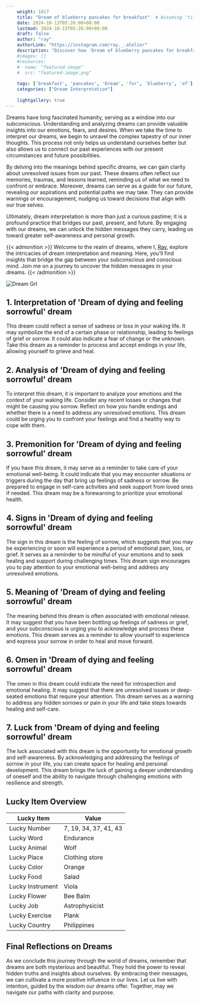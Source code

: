 ```yaml
---
    weight: 1817
    title: "Dream of blueberry pancakes for breakfast"  # Assuming 'title' column exists
    date: 2024-10-13T05:26:00+08:00
    lastmod: 2024-10-13T05:26:00+08:00
    draft: false
    author: "ray"
    authorLink: "https://instagram.com/ray._.atelier"
    description: "Discover how 'Dream of blueberry pancakes for breakfast' can interpret your future and uncover its significant meanings in your life."
    #images: []
    #resources:
    #- name: "featured-image"
    #  src: "featured-image.png"
    
    tags: ['breakfast', 'pancakes', 'Dream', 'for', 'blueberry', 'of']
    categories: ["Dream Interpretation"]
    
    lightgallery: true
---
```

    
Dreams have long fascinated humanity, serving as a window into our subconscious. Understanding and analyzing dreams can provide valuable insights into our emotions, fears, and desires. When we take the time to interpret our dreams, we begin to unravel the complex tapestry of our inner thoughts. This process not only helps us understand ourselves better but also allows us to connect our past experiences with our present circumstances and future possibilities.

By delving into the meanings behind specific dreams, we can gain clarity about unresolved issues from our past. These dreams often reflect our memories, traumas, and lessons learned, reminding us of what we need to confront or embrace. Moreover, dreams can serve as a guide for our future, revealing our aspirations and potential paths we may take. They can provide warnings or encouragement, nudging us toward decisions that align with our true selves.

Ultimately, dream interpretation is more than just a curious pastime; it is a profound practice that bridges our past, present, and future. By engaging with our dreams, we can unlock the hidden messages they carry, leading us toward greater self-awareness and personal growth.

{{< admonition >}}
Welcome to the realm of dreams, where I, [Ray](https://instagram.com/ray._.atelier), explore the intricacies of dream interpretation and meaning. Here, you’ll find insights that bridge the gap between your subconscious and conscious mind. Join me on a journey to uncover the hidden messages in your dreams.
{{< /admonition >}}

![Dream Grl](https://cdn.pixabay.com/photo/2017/11/02/03/35/gothic-2910057_1280.jpg "Dream Grl")

## 1. Interpretation of 'Dream of dying and feeling sorrowful' dream
 This dream could reflect a sense of sadness or loss in your waking life. It may symbolize the end of a certain phase or relationship, leading to feelings of grief or sorrow. It could also indicate a fear of change or the unknown. Take this dream as a reminder to process and accept endings in your life, allowing yourself to grieve and heal.

## 2. Analysis of 'Dream of dying and feeling sorrowful' dream
 To interpret this dream, it is important to analyze your emotions and the context of your waking life. Consider any recent losses or changes that might be causing you sorrow. Reflect on how you handle endings and whether there is a need to address any unresolved emotions. This dream could be urging you to confront your feelings and find a healthy way to cope with them.

## 3. Premonition for 'Dream of dying and feeling sorrowful' dream
 If you have this dream, it may serve as a reminder to take care of your emotional well-being. It could indicate that you may encounter situations or triggers during the day that bring up feelings of sadness or sorrow. Be prepared to engage in self-care activities and seek support from loved ones if needed. This dream may be a forewarning to prioritize your emotional health.

## 4. Signs in 'Dream of dying and feeling sorrowful' dream
 The sign in this dream is the feeling of sorrow, which suggests that you may be experiencing or soon will experience a period of emotional pain, loss, or grief. It serves as a reminder to be mindful of your emotions and to seek healing and support during challenging times. This dream sign encourages you to pay attention to your emotional well-being and address any unresolved emotions.

## 5. Meaning of 'Dream of dying and feeling sorrowful' dream
 The meaning behind this dream is often associated with emotional release. It may suggest that you have been bottling up feelings of sadness or grief, and your subconscious is urging you to acknowledge and process these emotions. This dream serves as a reminder to allow yourself to experience and express your sorrow in order to heal and move forward.

## 6. Omen in 'Dream of dying and feeling sorrowful' dream
 The omen in this dream could indicate the need for introspection and emotional healing. It may suggest that there are unresolved issues or deep-seated emotions that require your attention. This dream serves as a warning to address any hidden sorrows or pain in your life and take steps towards healing and self-care.

## 7. Luck from 'Dream of dying and feeling sorrowful' dream
 The luck associated with this dream is the opportunity for emotional growth and self-awareness. By acknowledging and addressing the feelings of sorrow in your life, you can create space for healing and personal development. This dream brings the luck of gaining a deeper understanding of oneself and the ability to navigate through challenging emotions with resilience and strength.

## Lucky Item Overview
| Lucky Item          | Value              |
|---------------|--------------------|
| Lucky Number        | 7, 19, 34, 37, 41, 43  |
| Lucky Word          | Endurance |
| Lucky Animal        | Wolf |
| Lucky Place         | Clothing store     |
| Lucky Color         | Orange     |
| Lucky Food          | Salad      |
| Lucky Instrument    | Viola |
| Lucky Flower        | Bee Balm    |
| Lucky Job           | Astrophysicist       |
| Lucky Exercise      | Plank  |
| Lucky Country       | Philippines    |


##  Final Reflections on Dreams

As we conclude this journey through the world of dreams, remember that dreams are both mysterious and beautiful. They hold the power to reveal hidden truths and insights about ourselves. By embracing their messages, we can cultivate a more positive influence in our lives. Let us live with intention, guided by the wisdom our dreams offer. Together, may we navigate our paths with clarity and purpose.
